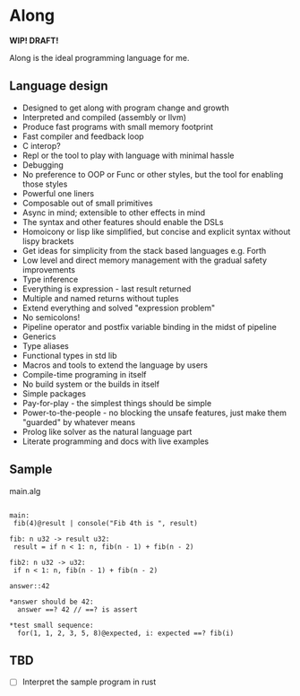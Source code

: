# Along

**WIP! DRAFT!**

Along is the ideal programming language for me.


## Language design

- Designed to get along with program change and growth
- Interpreted and compiled (assembly or llvm)
- Produce fast programs with small memory footprint
- Fast compiler and feedback loop
- C interop?
- Repl or the tool to play with language with minimal hassle
- Debugging
- No preference to OOP or Func or other styles, but the tool for enabling those styles
- Powerful one liners
- Composable out of small primitives
- Async in mind; extensible to other effects in mind
- The syntax and other features should enable the DSLs
- Homoicony or lisp like simplified, but concise and explicit syntax without lispy brackets
- Get ideas for simplicity from the stack based languages e.g. Forth
- Low level and direct memory management with the gradual safety improvements
- Type inference
- Everything is expression - last result returned
- Multiple and named returns without tuples
- Extend everything and solved "expression problem"
- No semicolons!
- Pipeline operator and postfix variable binding in the midst of pipeline
- Generics
- Type aliases
- Functional types in std lib
- Macros and tools to extend the language by users
- Compile-time programing in itself
- No build system or the builds in itself
- Simple packages
- Pay-for-play - the simplest things should be simple
- Power-to-the-people - no blocking the unsafe features, just make them "guarded" by whatever means
- Prolog like solver as the natural language part
- Literate programming and docs with live examples


## Sample

main.alg
```

main:
 fib(4)@result | console("Fib 4th is ", result)

fib: n u32 -> result u32:
 result = if n < 1: n, fib(n - 1) + fib(n - 2)
 
fib2: n u32 -> u32:
 if n < 1: n, fib(n - 1) + fib(n - 2)

answer::42

*answer should be 42:
  answer ==? 42 // ==? is assert

*test small sequence:
  for(1, 1, 2, 3, 5, 8)@expected, i: expected ==? fib(i)
```

## TBD

- [ ] Interpret the sample program in rust
